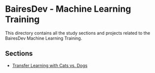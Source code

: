 # BairesDev - Machine Learning Training

This directory contains all the study sections and projects related to the BairesDev Machine Learning Training.

## Sections

- [Transfer Learning with Cats vs. Dogs](Transfer_Learning_Cats_vs_Dogs/README.md)
